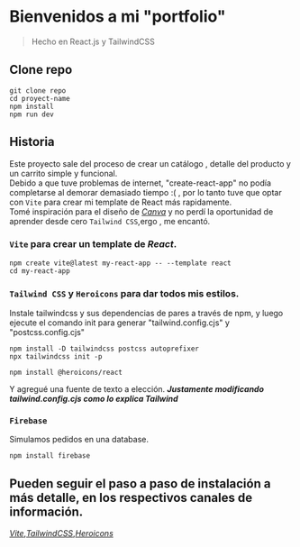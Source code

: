 # Bienvenidos a mi "portfolio"

> Hecho en React.js y TailwindCSS

## Clone repo

```
git clone repo
cd proyect-name
npm install
npm run dev
```

## Historia

Este proyecto sale del proceso de crear un catálogo , detalle del producto y un carrito simple y funcional.
<br/>
Debido a que tuve problemas de internet, "create-react-app" no podía completarse al demorar demasiado tiempo :( , por lo tanto tuve que optar con `Vite` para crear mi template de React más rapidamente.
<br/>
Tomé inspiración para el diseño de _[Canva](https://www.canva.com/)_ y no perdí la oportunidad de aprender desde cero `Tailwind CSS`,ergo , me encantó.

### `Vite` para crear un template de _React_.

```
npm create vite@latest my-react-app -- --template react
cd my-react-app
```

### `Tailwind CSS` y `Heroicons` para dar todos mis estilos.

Instale tailwindcss y sus dependencias de pares a través de npm, y luego ejecute el comando init para generar "tailwind.config.cjs" y "postcss.config.cjs"

```
npm install -D tailwindcss postcss autoprefixer
npx tailwindcss init -p

npm install @heroicons/react
```

Y agregué una fuente de texto a elección.
**_Justamente modificando tailwind.config.cjs como lo explica Tailwind_**

### `Firebase`

Simulamos pedidos en una database.

```
npm install firebase
```

## Pueden seguir el paso a paso de instalación a más detalle, en los respectivos canales de información.

_[Vite](https://vitejs.dev/guide/)_,_[TailwindCSS](https://tailwindcss.com/docs/guides/vite)_,_[Heroicons](https://github.com/tailwindlabs/heroicons)_
